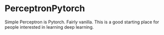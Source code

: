 # PerceptronPytorch
Simple Perceptron is Pytorch. Fairly vanilla. This is a good starting place for people interested in learning deep learning.
